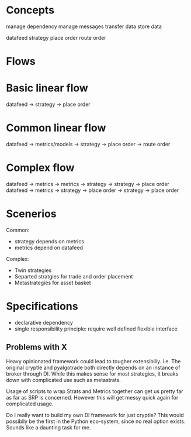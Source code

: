 Concepts
========
manage dependency
manage messages
transfer data
store data

datafeed
strategy
place order
route order

Flows
=====
# Basic linear flow
datafeed -> strategy -> place order

# Common linear flow
datafeed -> metrics/models -> strategy -> place order -> route order

# Complex flow
datafeed -> metrics -> metrics -> strategy -> strategy -> place order
datafeed -> metrics -> strategy -> place order -> strategy -> place order

Scenerios
=========
Common:
- strategy depends on metrics
- metrics depend on datafeed

Complex:
- Twin strategies
- Separted stratgies for trade and order placement
- Metastrategies for asset basket

Specifications
==============
- declarative dependency
- single responsibility principle: require well defined flexible interface

Problems with X
---------------
Heavy opinionated framework could lead to tougher extensibiliy.
i.e. The original cryptle and pyalgotrade both directly depends on an instance
of broker through DI. While this makes sense for most strategies, it breaks down
with complicated use such as metastrats.

Usage of scripts to wrap Strats and Metrics together can get us pretty far as
far as SRP is concerned. However this will get messy quick again for complicated
usage.

Do I really want to build my own DI framework for just cryptle? This would
possibily be the first in the Python eco-system, since no real option exists.
Sounds like a daunting task for me.

